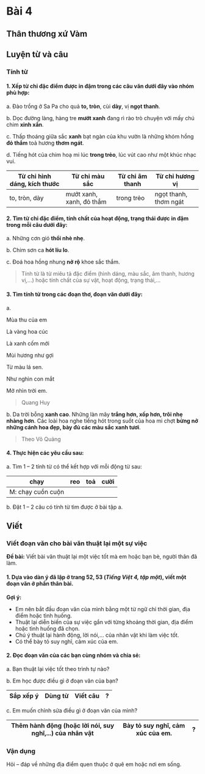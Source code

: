 # Bài 4
## Thân thương xứ Vàm

## Luyện từ và câu

### Tính từ
#### 1. Xếp từ chỉ đặc điểm được **in đậm** trong các câu văn dưới đây vào nhóm phù hợp:
a. Đào trồng ở Sa Pa cho quả **to, tròn**, cùi **dày**, vị **ngọt thanh**.

b. Dọc đường làng, hàng tre **mướt xanh** đang rì rào trò chuyện với mấy chú chim **xinh xắn**.

c. Thấp thoáng giữa sắc **xanh** bạt ngàn của khu vườn là những khóm hồng **đỏ thắm** toả hương **thơm ngát**.

d. Tiếng hót của chim hoạ mi lúc **trong trẻo**, lúc vút cao như một khúc nhạc vui.

| Từ chỉ hình dáng, kích thước | Từ chỉ màu sắc | Từ chỉ âm thanh | Từ chỉ hương vị |
|---|---|---|---|
| to, tròn, dày | mướt xanh, xanh, đỏ thắm | trong trẻo | ngọt thanh, thơm ngát |

#### 2. Tìm từ chỉ đặc điểm, tính chất của hoạt động, trạng thái được **in đậm** trong mỗi câu dưới đây:
a. Những cơn gió **thổi nhè nhẹ**.

b. Chim sơn ca **hót líu lo**.

c. Đoá hoa hồng nhung **nở rộ** khoe sắc thắm.

> Tính từ là từ miêu tả đặc điểm (hình dáng, màu sắc, âm thanh, hương vị,...) hoặc tính chất của sự vật, hoạt động, trạng thái,...

#### 3. Tìm tính từ trong các đoạn thơ, đoạn văn dưới đây:
a. 

Mùa thu của em

Là vàng hoa cúc

Là xanh cốm mới

Mùi hương như gợi

Từ màu lá sen.

Như nghìn con mắt

Mở nhìn trời em.
> Quang Huy

b. Da trời bỗng **xanh cao**. 
Những làn mây **trắng hơn, xốp hơn, trôi nhẹ nhàng hơn**. Các loài hoa nghe tiếng hót trong suốt của hoa mi chợt **bừng nở những cánh hoa đẹp, bày đủ các màu sắc xanh tươi**.
> Theo Võ Quảng

#### 4. Thực hiện các yêu cầu sau:
a. Tìm 1 – 2 tính từ có thể kết hợp với mỗi động từ sau:

| chạy | reo | toả | cười |
|---|---|---|---|
| M: chạy cuồn cuộn | | | |

b. Đặt 1 – 2 câu có tính từ tìm được ở bài tập a.

## Viết

### Viết đoạn văn cho bài văn thuật lại một sự việc

**Đề bài:** Viết bài văn thuật lại một việc tốt mà em hoặc bạn bè, người thân đã làm.

#### 1. Dựa vào dàn ý đã lập ở trang 52, 53 (*Tiếng Việt 4, tập một*), viết một đoạn văn ở phần thân bài.

**Gợi ý:**
*   Em nên bắt đầu đoạn văn của mình bằng một từ ngữ chỉ thời gian, địa điểm hoặc tình huống.
*   Thuật lại diễn biến của sự việc gắn với từng khoảng thời gian, địa điểm hoặc tình huống đã chọn.
*   Chú ý thuật lại hành động, lời nói,... của nhân vật khi làm việc tốt.
*   Có thể bày tỏ suy nghĩ, cảm xúc của em.

#### 2. Đọc đoạn văn của các bạn cùng nhóm và chia sẻ:

a. Bạn thuật lại việc tốt theo trình tự nào?

b. Em học được điều gì ở đoạn văn của bạn?

| Sắp xếp ý | Dùng từ | Viết câu | ? |
|-----------|---------|---------|---|

c. Em muốn chỉnh sửa điều gì ở đoạn văn của mình?

| Thêm hành động (hoặc lời nói, suy nghĩ,...) của nhân vật | Bày tỏ suy nghĩ, cảm xúc của em. | ? |
|---------------------------------------------------------|-----------------------------------|---|

### Vận dụng

Hỏi – đáp về những địa điểm quen thuộc ở quê em hoặc nơi em sống.
